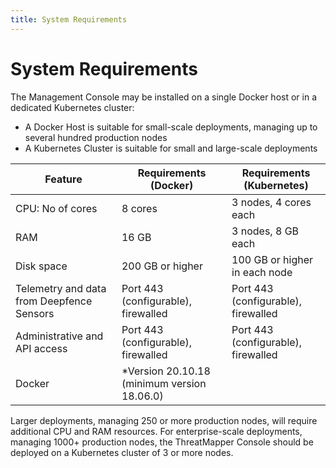 ```yaml
---
title: System Requirements
---
```


# System Requirements

The Management Console may be installed on a single Docker host or in a dedicated Kubernetes cluster:

  * A Docker Host is suitable for small-scale deployments, managing up to several hundred production nodes
  * A Kubernetes Cluster is suitable for small and large-scale deployments 

| Feature                                   | Requirements (Docker)                       | Requirements (Kubernetes)           | 
|-------------------------------------------|---------------------------------------------|-------------------------------------|
| CPU: No of cores                          | 8 cores                                     | 3 nodes, 4 cores each               |
| RAM                                       | 16 GB                                       | 3 nodes, 8 GB each                  |
| Disk space                                | 200 GB or higher                            | 100 GB or higher in each node       |
| Telemetry and data from Deepfence Sensors | Port 443 (configurable), firewalled         | Port 443 (configurable), firewalled |
| Administrative and API access             | Port 443 (configurable), firewalled         | Port 443 (configurable), firewalled |
| Docker                                    | *Version 20.10.18 (minimum version 18.06.0) |                                     |

Larger deployments, managing 250 or more production nodes, will require additional CPU and RAM resources.  For enterprise-scale deployments, managing 1000+ production nodes, the ThreatMapper Console should be deployed on a Kubernetes cluster of 3 or more nodes.
